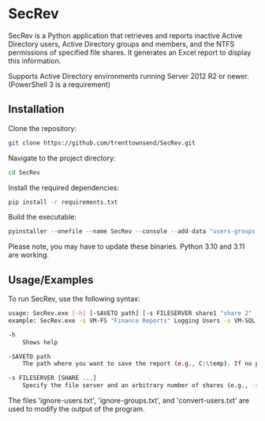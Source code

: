 
# SecRev

SecRev is a Python application that retrieves and reports inactive Active Directory users, Active Directory groups and members, and the NTFS permissions of specified file shares. It generates an Excel report to display this information.

Supports Active Directory environments running Server 2012 R2 or newer. (PowerShell 3 is a requirement)



## Installation

Clone the repository:
```bash
git clone https://github.com/trenttownsend/SecRev.git
```

Navigate to the project directory:
```bash
cd SecRev
```

Install the required dependencies:
```bash
pip install -r requirements.txt
```

Build the executable:
```py
pyinstaller --onefile --name SecRev --console --add-data "users-groups.ps1;." --add-data "share-permissions.ps1;." --add-binary "%LOCALAPPDATA%\\Programs\\Python\\Python310\\python.exe;." --add-binary "%LOCALAPPDATA%\\Programs\\Python\\Python310\\python310.dll;." SecRev.py
```
Please note, you may have to update these binaries. Python 3.10 and 3.11 are working.
## Usage/Examples

To run SecRev, use the following syntax:
```bash
usage: SecRev.exe [-h] [-SAVETO path] [-s FILESERVER share1 "share 2" ... shareN] [-s ...]
example: SecRev.exe -s VM-FS "Finance Reports" Logging Users -s VM-SQL Data "User Files"

-h
    Shows help

-SAVETO path
    The path where you want to save the report (e.g., C:\temp). If no path is specified, the default path will be C:\temp.

-s FILESERVER [SHARE ...]
    Specify the file server and an arbitrary number of shares (e.g., -s FILESERVER share1 share2).
```

The files 'ignore-users.txt', 'ignore-groups.txt', and 'convert-users.txt' are used to modify the output of the program.
